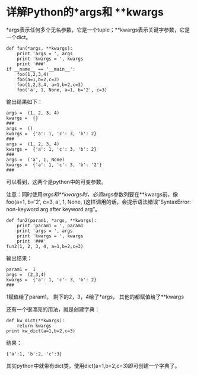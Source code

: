 # 详解Python的*args和 **kwargs

*args表示任何多个无名参数，它是一个tuple；**kwargs表示关键字参数，它是一个dict。
    
    
    def fun(*args, **kwargs):
        print 'args = ', args
        print 'kwargs = ', kwargs
        print '###'
    if __name__ == '__main__':
        foo(1,2,3,4)
        foo(a=1,b=2,c=3)
        foo(1,2,3,4, a=1,b=2,c=3)
        foo('a', 1, None, a=1, b='2', c=3)

输出结果如下：  

    
    
    args =  (1, 2, 3, 4) 
    kwargs =  {} 
    ###
    args =  () 
    kwargs =  {'a': 1, 'c': 3, 'b': 2} 
    ###
    args =  (1, 2, 3, 4) 
    kwargs =  {'a': 1, 'c': 3, 'b': 2} 
    ###
    args =  ('a', 1, None) 
    kwargs =  {'a': 1, 'c': 3, 'b': '2'} 
    ###

  

可以看到，这两个是python中的可变参数。

注意：同时使用*args和**kwargs时，必须*args参数列要在**kwargs前，像foo(a=1, b='2', c=3, a', 1,
None, )这样调用的话，会提示语法错误“SyntaxError: non-keyword arg after keyword arg”。

    
    
    def fun2(param1, *args, **kwargs):
        print 'param1 = ', param1
        print 'args = ', args
        print 'kwargs = ', kwargs
        print '###'
    fun2(1, 2, 3, 4, a=1,b=2,c=3)

输出结果：

    
    
    param1 =  1
    args =  (2,3,4)
    kwargs =  {'a': 1, 'c': 3, 'b': 2} 
    ###

1赋值给了param1， 剩下的2，3，4给了*args， 其他的都赋值给了**kwargs

  

还有一个很漂亮的用法，就是创建字典：

    
    
    def kw_dict(**kwargs):
        return kwargs
    print kw_dict(a=1,b=2,c=3)

结果：

    
    
    {'a':1, 'b':2, 'c':3}

其实python中就带有dict类，使用dict(a=1,b=2,c=3)即可创建一个字典了。

  

